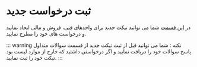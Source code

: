 # ثبت درخواست جدید

در [این قسمت](https://panel.virakcloud.com/user/ticket/dashboard?step=faq) شما می توانید تیکت جدید برای واحدهای فنی، فروش و مالی ایجاد نمایید و درخواست های خود را مطرح نمایید.

::: warning نکته :
 شما می توانید قبل از ثبت تیکت جدید از قسمت سوالات متداول پاسخ سوالات خود را دریافت نمایید و اگر درخواستی داشتید که خارج از موارد لیست بود تیکت خود را ثبت نمایید.
:::

<DarkModeImage
  dark-src="/images/guides/fa/dark/tickets/register-req.webp"
  light-src="/images/guides/fa/light/tickets/register-req.webp"
  alt="Ticket create"
/>
